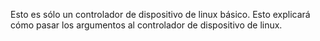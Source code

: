 Esto es sólo un controlador de dispositivo de linux básico. Esto explicará cómo pasar los argumentos al controlador de dispositivo de linux.